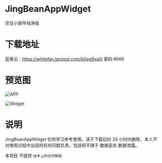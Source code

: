 # JingBeanAppWidget
京豆小部件纯净版

# 下载地址
蓝奏云：https://whitefan.lanzout.com/b0ag9xa0j
密码:6666

# 预览图

![APP](https://cdn.jsdelivr.net/gh/baifan97/JingBeanAppWidget/APP.png)

![Widget](https://cdn.jsdelivr.net/gh/baifan97/JingBeanAppWidget/Widget.png)

# 说明

JingBeanAppWidget 仅供学习参考使用，请于下载后的 24 小时内删除，本人不对使用过程中出现的任何问题负责，包括但不限于 数据丢失 数据泄露。

本项目 不提供 `技术上的任何帮助`
